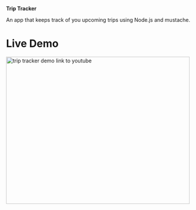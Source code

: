 <b> Trip Tracker</b>
<div>An app that keeps track of you upcoming trips using Node.js and mustache.</div>
<h1>Live Demo</h1>
<img src="https://i9.ytimg.com/vi/ZP9Cf5hZ6XY/mq2.jpg?sqp=CJSr9OUF&rs=AOn4CLBvERe4fP_lrqNWTmbIPJHyF2Pvow" alt="trip tracker demo link to youtube" width="500" height="400"/></a>
<link><a href="https://youtu.be/ZP9Cf5hZ6XY" target="_blank"></link>
